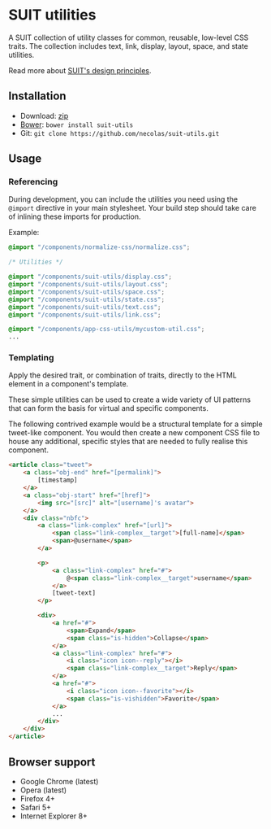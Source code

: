 # SUIT utilities

A SUIT collection of utility classes for common, reusable, low-level CSS traits.
The collection includes text, link, display, layout, space, and state utilities.

Read more about [SUIT's design principles](https://github.com/necolas/suit/).

## Installation

* Download: [zip](https://github.com/necolas/suit-utils/zipball/master)
* [Bower](https://github.com/twitter/bower/): `bower install suit-utils`
* Git: `git clone https://github.com/necolas/suit-utils.git`

## Usage

### Referencing

During development, you can include the utilities you need using the `@import`
directive in your main stylesheet. Your build step should take care of inlining
these imports for production.

Example:

```css
@import "/components/normalize-css/normalize.css";

/* Utilities */

@import "/components/suit-utils/display.css";
@import "/components/suit-utils/layout.css";
@import "/components/suit-utils/space.css";
@import "/components/suit-utils/state.css";
@import "/components/suit-utils/text.css";
@import "/components/suit-utils/link.css";

@import "/components/app-css-utils/mycustom-util.css";
...
```

### Templating

Apply the desired trait, or combination of traits, directly to the HTML element
in a component's template.

These simple utilities can be used to create a wide variety of UI patterns that
can form the basis for virtual and specific components.

The following contrived example would be a structural template for a simple
tweet-like component. You would then create a new component CSS file to house
any additional, specific styles that are needed to fully realise this
component.

```html
<article class="tweet">
    <a class="obj-end" href="[permalink]">
        [timestamp]
    </a>
    <a class="obj-start" href="[href]">
        <img src="[src]" alt="[username]'s avatar">
    </a>
    <div class="nbfc">
        <a class="link-complex" href="[url]">
            <span class="link-complex__target">[full-name]</span>
            <span>@username</span>
        </a>

        <p>
            <a class="link-complex" href="#">
                @<span class="link-complex__target">username</span>
            </a>
            [tweet-text]
        </p>

        <div>
            <a href="#">
                <span>Expand</span>
                <span class="is-hidden">Collapse</span>
            </a>
            <a class="link-complex" href="#">
                <i class="icon icon--reply"></i>
                <span class="link-complex__target">Reply</span>
            </a>
            <a href="#">
                <i class="icon icon--favorite"></i>
                <span class="is-vishidden">Favorite</span>
            </a>
            ...
        </div>
    </div>
</article>
```

## Browser support

* Google Chrome (latest)
* Opera (latest)
* Firefox 4+
* Safari 5+
* Internet Explorer 8+
